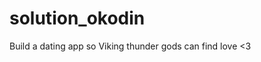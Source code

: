 solution_okodin
=================


Build a dating app so Viking thunder gods can find love <3














